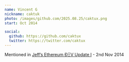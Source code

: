 ```yaml
---
name: Vincent G
nickname: caktuk
photo: /images/github.com/2025.08.25/caktux.png
start: Oct 2014

social:
  github: https://github.com/caktux
  twitter: https://twitter.com/caktux
---
```

Mentioned in [Jeff’s Ethereum ÐΞV Update I](https://blog.ethereum.org/2014/11/02/jeffs-ethereum-dev-update) - 2nd Nov 2014


